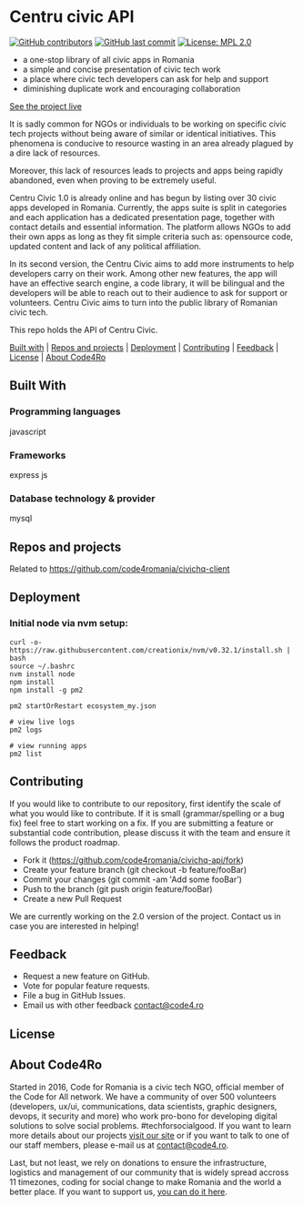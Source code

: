 # Centru civic API

[![GitHub contributors](https://img.shields.io/github/contributors/code4romania/civichq-api.svg?style=for-the-badge)]() [![GitHub last commit](https://img.shields.io/github/last-commit/code4romania/civichq-api.svg?style=for-the-badge)]() [![License: MPL 2.0](https://img.shields.io/badge/license-MPL%202.0-brightgreen.svg?style=for-the-badge)](https://opensource.org/licenses/MPL-2.0)

* a one-stop library of all civic apps in Romania
* a simple and concise presentation of civic tech work
* a place where civic tech developers can ask for help and support
* diminishing duplicate work and encouraging collaboration

[See the project live](http://www.centrucivic.ro/#/home)

It is sadly common for NGOs or individuals to be working on specific civic tech projects without being aware of similar or identical initiatives. This phenomena is conducive to resource wasting in an area already plagued by a dire lack of resources.

Moreover, this lack of resources leads to projects and apps being rapidly abandoned, even when proving to be extremely useful. 

Centru Civic 1.0 is already online and has begun by listing over 30 civic apps developed in Romania. Currently, the apps suite is split in categories and each application has a dedicated presentation page, together with contact details and essential information. The platform allows NGOs to add their own apps as long as they fit simple criteria such as: opensource code, updated content and lack of any political affiliation.

In its second version, the Centru Civic aims to add more instruments to help developers carry on their work. Among other new features, the app will have an effective search engine, a code library, it will be bilingual and the developers will be able to reach out to their audience to ask for support or volunteers. Centru Civic aims to turn into the public library of Romanian civic tech.

This repo holds the API of Centru Civic.

[Built with](#built-with) | [Repos and projects](#repos-and-projects) | [Deployment](#deployment) | [Contributing](#contributing) | [Feedback](#feedback) | [License](#license) | [About Code4Ro](#about-code4ro)

## Built With

### Programming languages

javascript

### Frameworks

express js

### Database technology & provider

mysql

## Repos and projects

Related to https://github.com/code4romania/civichq-client 

## Deployment

### Initial node via nvm setup:

```
curl -o- https://raw.githubusercontent.com/creationix/nvm/v0.32.1/install.sh | bash
source ~/.bashrc
nvm install node
npm install
npm install -g pm2

pm2 startOrRestart ecosystem_my.json

# view live logs
pm2 logs

# view running apps
pm2 list
```

## Contributing

If you would like to contribute to our repository, first identify the scale of what you would like to contribute. If it is small (grammar/spelling or a bug fix) feel free to start working on a fix. If you are submitting a feature or substantial code contribution, please discuss it with the team and ensure it follows the product roadmap. 

* Fork it (https://github.com/code4romania/civichq-api/fork)
* Create your feature branch (git checkout -b feature/fooBar)
* Commit your changes (git commit -am 'Add some fooBar')
* Push to the branch (git push origin feature/fooBar)
* Create a new Pull Request

We are currently working on the 2.0 version of the project. Contact us in case you are interested in helping!

## Feedback

* Request a new feature on GitHub.
* Vote for popular feature requests.
* File a bug in GitHub Issues.
* Email us with other feedback contact@code4.ro

## License

## About Code4Ro

Started in 2016, Code for Romania is a civic tech NGO, official member of the Code for All network. We have a community of over 500 volunteers (developers, ux/ui, communications, data scientists, graphic designers, devops, it security and more) who work pro-bono for developing digital solutions to solve social problems. #techforsocialgood. If you want to learn more details about our projects [visit our site](https://www.code4.ro/en/) or if you want to talk to one of our staff members, please e-mail us at contact@code4.ro.

Last, but not least, we rely on donations to ensure the infrastructure, logistics and management of our community that is widely spread accross 11 timezones, coding for social change to make Romania and the world a better place. If you want to support us, [you can do it here](https://code4.ro/en/donate/).
